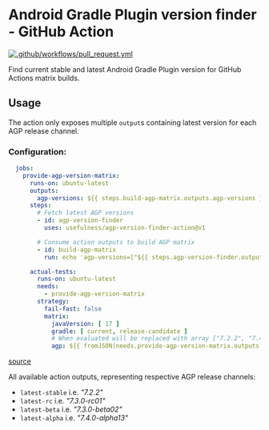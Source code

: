# Android Gradle Plugin version finder - GitHub Action

[![.github/workflows/pull_request.yml](https://github.com/usefulness/agp-version-finder-action/actions/workflows/pull_request.yml/badge.svg)](https://github.com/usefulness/agp-version-finder-action/actions/workflows/pull_request.yml)

Find current stable and latest Android Gradle Plugin version for GitHub Actions matrix builds.

## Usage

The action only exposes multiple `output`s containing latest version for each AGP release channel.

### Configuration:
```yml
  jobs:
    provide-agp-version-matrix:
      runs-on: ubuntu-latest
      outputs:
        agp-versions: ${{ steps.build-agp-matrix.outputs.agp-versions }}
      steps:
        # Fetch latest AGP versions
        - id: agp-version-finder
          uses: usefulness/agp-version-finder-action@v1

        # Consume action outputs to build AGP matrix
        - id: build-agp-matrix
          run: echo 'agp-versions=["${{ steps.agp-version-finder.outputs.latest-stable }}", "${{ steps.agp-version-finder.outputs.latest-alpha }}"]' >> $GITHUB_OUTPUT

      actual-tests:
        runs-on: ubuntu-latest
        needs:
          - provide-agp-version-matrix
        strategy:
          fail-fast: false
          matrix:
            javaVersion: [ 17 ]
            gradle: [ current, release-candidate ]
            # When evaluated will be replaced with array ["7.2.2", "7.4.0-alpha13"] 
            agp: ${{ fromJSON(needs.provide-agp-version-matrix.outputs.agp-versions) }}
```
[source](https://docs.github.com/en/actions/learn-github-actions/expressions#fromjson)

All available action outputs, representing respective AGP release channels:

- `latest-stable` i.e. _"7.2.2"_
- `latest-rc` i.e. _"7.3.0-rc01"_
- `latest-beta` i.e. _"7.3.0-beta02"_
- `latest-alpha`  i.e. _"7.4.0-alpha13"_
